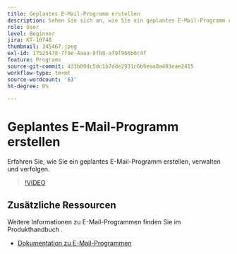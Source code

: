 ```yaml
---
title: Geplantes E-Mail-Programm erstellen
description: Sehen Sie sich an, wie Sie ein geplantes E-Mail-Programm erstellen, verwalten und verfolgen.
role: User
level: Beginner
jira: KT-10748
thumbnail: 345467.jpeg
exl-id: 17525478-7f0e-4aaa-8fb8-af9f966b0c4f
feature: Programs
source-git-commit: 433b00dc5dc1b7dde2931c6b9eaa8a403eae2415
workflow-type: tm+mt
source-wordcount: '63'
ht-degree: 0%

---
```


# Geplantes E-Mail-Programm erstellen

Erfahren Sie, wie Sie ein geplantes E-Mail-Programm erstellen, verwalten und verfolgen.

>[!VIDEO](https://video.tv.adobe.com/v/345467/?quality=12&learn=on)

## Zusätzliche Ressourcen

Weitere Informationen zu E-Mail-Programmen finden Sie im Produkthandbuch .

* [Dokumentation zu E-Mail-Programmen](https://experienceleague.adobe.com/docs/marketo/using/product-docs/email-marketing/email-programs/creating-an-email-program/understanding-email-programs.html?lang=en)
